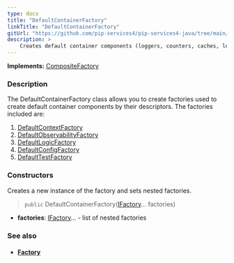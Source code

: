 ```yaml
---
type: docs
title: "DefaultContainerFactory"
linkTitle: "DefaultContainerFactory"
gitUrl: "https://github.com/pip-services4/pip-services4-java/tree/main/pip-services4-container-java"
description: >
    Creates default container components (loggers, counters, caches, locks, etc.) by their descriptors.
---
```


**Implements:** [CompositeFactory](../../../components/build/composite_factory)


### Description

The DefaultContainerFactory class allows you to create factories used to create default container components by their descriptors. The factories included are:

1. [DefaultContextFactory](../../../components/context/default_context_factory)
2. [DefaultObservabilityFactory](../../../observability/build/default_observability_factory)
3. [DefaultLogicFactory](../../../components/logic/default_logic_factory)
4. [DefaultConfigFactory](../../../components/config/default_config_factory)
5. [DefaultTestFactory](../../test/cache/default_test_factory)

### Constructors
Creates a new instance of the factory and sets nested factories.

> `public` DefaultContainerFactory([IFactory](../../../components/build/ifactory)... factories)

- **factories**: [IFactory](../../../components/build/ifactory)... - list of nested factories


### See also
- #### [Factory](../../../components/build/factory)

